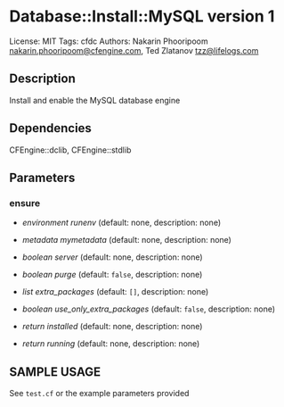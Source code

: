 # Database::Install::MySQL version 1

License: MIT
Tags: cfdc
Authors: Nakarin Phooripoom <nakarin.phooripoom@cfengine.com>, Ted Zlatanov <tzz@lifelogs.com>

## Description
Install and enable the MySQL database engine

## Dependencies
CFEngine::dclib, CFEngine::stdlib

## Parameters
### ensure
* _environment_ *runenv* (default: none, description: none)

* _metadata_ *mymetadata* (default: none, description: none)

* _boolean_ *server* (default: none, description: none)

* _boolean_ *purge* (default: `false`, description: none)

* _list_ *extra_packages* (default: `[]`, description: none)

* _boolean_ *use_only_extra_packages* (default: `false`, description: none)

* _return_ *installed* (default: none, description: none)

* _return_ *running* (default: none, description: none)


## SAMPLE USAGE
See `test.cf` or the example parameters provided

